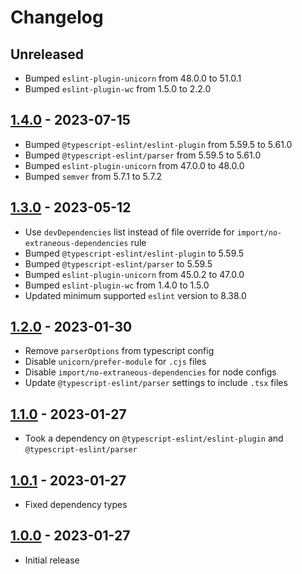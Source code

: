 # Changelog

## Unreleased

- Bumped `eslint-plugin-unicorn` from 48.0.0 to 51.0.1
- Bumped `eslint-plugin-wc` from 1.5.0 to 2.2.0

## [1.4.0](https://github.com/rezstream/eslint-plugin-rezstream/compare/v1.3.0...v1.4.0) - 2023-07-15

- Bumped `@typescript-eslint/eslint-plugin` from 5.59.5 to 5.61.0
- Bumped `@typescript-eslint/parser` from 5.59.5 to 5.61.0
- Bumped `eslint-plugin-unicorn` from 47.0.0 to 48.0.0
- Bumped `semver` from 5.7.1 to 5.7.2

## [1.3.0](https://github.com/rezstream/eslint-plugin-rezstream/compare/v1.2.0...v1.3.0) - 2023-05-12

- Use `devDependencies` list instead of file override for `import/no-extraneous-dependencies` rule
- Bumped `@typescript-eslint/eslint-plugin` to 5.59.5
- Bumped `@typescript-eslint/parser` to 5.59.5
- Bumped `eslint-plugin-unicorn` from 45.0.2 to 47.0.0
- Bumped `eslint-plugin-wc` from 1.4.0 to 1.5.0
- Updated minimum supported `eslint` version to 8.38.0

## [1.2.0](https://github.com/rezstream/eslint-plugin-rezstream/compare/v1.1.0...v1.2.0) - 2023-01-30

- Remove `parserOptions` from typescript config
- Disable `unicorn/prefer-module` for `.cjs` files
- Disable `import/no-extraneous-dependencies` for node configs
- Update `@typescript-eslint/parser` settings to include `.tsx` files

## [1.1.0](https://github.com/rezstream/eslint-plugin-rezstream/compare/v1.0.1...v1.1.0) - 2023-01-27

- Took a dependency on `@typescript-eslint/eslint-plugin` and `@typescript-eslint/parser`

## [1.0.1](https://github.com/rezstream/eslint-plugin-rezstream/compare/v1.0.0...v1.0.1) - 2023-01-27

- Fixed dependency types

## [1.0.0](https://github.com/rezstream/eslint-plugin-rezstream/releases/tag/v1.0.0) - 2023-01-27

- Initial release
